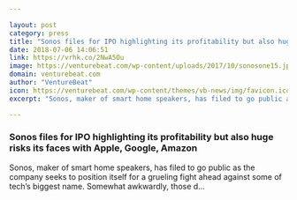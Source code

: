 ```yaml
---

layout: post
category: press
title: "Sonos files for IPO highlighting its profitability but also huge risks its faces with Apple, Google, Amazon"
date: 2018-07-06 14:06:51
link: https://vrhk.co/2NwA5Ou
image: https://venturebeat.com/wp-content/uploads/2017/10/sonosone15.jpg?fit=1200%2C818&strip=all
domain: venturebeat.com
author: "VentureBeat"
icon: https://venturebeat.com/wp-content/themes/vb-news/img/favicon.ico
excerpt: "Sonos, maker of smart home speakers, has filed to go public as the company seeks to position itself for a grueling fight ahead against some of tech’s biggest name. Somewhat awkwardly, those d…"

---
```


### Sonos files for IPO highlighting its profitability but also huge risks its faces with Apple, Google, Amazon

Sonos, maker of smart home speakers, has filed to go public as the company seeks to position itself for a grueling fight ahead against some of tech’s biggest name. Somewhat awkwardly, those d…